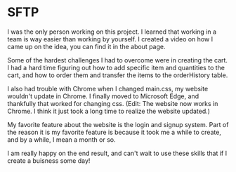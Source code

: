 # SFTP
 I was the only person working on this project. I learned that working in a team is way easier than working by yourself. 
 I created a video on how I came up on the idea, you can find it in the about page.
 
 
 Some of the hardest challenges I had to overcome were in creating the cart. I had a hard time figuring out how to add specific item and quantities to the cart, and how to order them and transfer the items to the orderHistory table. 
 
 I also had trouble with Chrome when I changed main.css, my website wouldn't update in Chrome. I finally moved to Microsoft Edge, and thankfully that worked for changing css. 
 (Edit: The website now works in Chrome. I think it just took a long time to realize the website updated.)
 
My favorite feature about the website is the login and signup system. Part of the reason it is my favorite feature is because it took me a while to create, and by a while, I mean a month or so.

I am really happy on the end result, and can't wait to use these skills that if I create a buisness some day!
